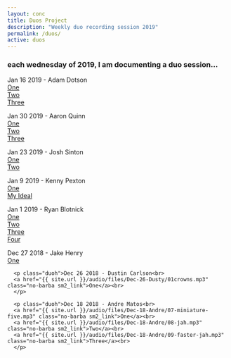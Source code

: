 ```yaml
---
layout: conc
title: Duos Project
description: "Weekly duo recording session 2019"
permalink: /duos/
active: duos
---
```

<div class="row">
<div class="col-12 text-center"><h3>each wednesday of 2019, I am documenting a duo session...</h3></div>
<div class="bg-dark col-12 col-lg-10 ml-auto mr-auto px-4 py-4">
      <p class="duoh">Jan 16 2019 - Adam Dotson<br>
      <a href="{{ site.url }}/audio/files/Jan-16-Adam/one.mp3" class="no-barba sm2_link">One</a><br>
      <a href="{{ site.url }}/audio/files/Jan-16-Adam/02-newtwo.mp3" class="no-barba sm2_link">Two</a><br>
      <a href="{{ site.url }}/audio/files/Jan-16-Adam/three.mp3" class="no-barba sm2_link">Three</a><br>
      </p>
      <p class="duoh">Jan 30 2019 - Aaron Quinn<br>
      <a href="{{ site.url }}/audio/files/aaron02.mp3" class="no-barba sm2_link">One</a><br>
      <a href="{{ site.url }}/audio/files/aaron01.mp3" class="no-barba sm2_link">Two</a><br>
      <a href="{{ site.url }}/audio/files/aaron03.mp3" class="no-barba sm2_link">Three</a><br>
      </p>
      <p class="duoh">Jan 23 2019 - Josh Sinton<br>
      <a href="{{ site.url }}/audio/files/joshone.mp3" class="no-barba sm2_link">One</a><br>
      <a href="{{ site.url }}/audio/files/joshtwo.mp3" class="no-barba sm2_link">Two</a><br>
      </p>
      <p class="duoh">Jan 9 2019 - Kenny Pexton<br>
      <a href="{{ site.url }}/audio/files/Jan-9-Kenny/02-g faster.mp3" class="no-barba sm2_link">One</a><br>
      <a href="{{ site.url }}/audio/files/Jan-9-Kenny/03-my ideal.mp3" class="no-barba sm2_link">My Ideal</a><br>
      </p>
      <p class="duoh">Jan 1 2019 - Ryan Blotnick<br>
      <a href="{{ site.url }}/audio/files/ryan1.mp3" class="no-barba sm2_link">One</a><br>
      <a href="{{ site.url }}/audio/files/ryan9.mp3" class="no-barba sm2_link">Two</a><br>
      <a href="{{ site.url }}/audio/files/ryan4.mp3" class="no-barba sm2_link">Three</a><br>
      <a href="{{ site.url }}/audio/files/ryan11.mp3" class="no-barba sm2_link">Four</a><br>
      </p>
      <p class="duoh">Dec 27 2018 - Jake Henry<br>
      <a href="{{ site.url }}/audio/files/Dec-27-Jake/01ONE.mp3" class="no-barba sm2_link">One</a><br>
      </p>

      <p class="duoh">Dec 26 2018 - Dustin Carlson<br>
      <a href="{{ site.url }}/audio/files/Dec-26-Dusty/01crowns.mp3" class="no-barba sm2_link">One</a><br>
      </p>

      <p class="duoh">Dec 18 2018 - Andre Matos<br>
      <a href="{{ site.url }}/audio/files/Dec-18-Andre/07-miniature-five.mp3" class="no-barba sm2_link">One</a><br>
      <a href="{{ site.url }}/audio/files/Dec-18-Andre/08-jah.mp3" class="no-barba sm2_link">Two</a><br>
      <a href="{{ site.url }}/audio/files/Dec-18-Andre/09-faster-jah.mp3" class="no-barba sm2_link">Three</a><br>
      </p>

</div>
</div>